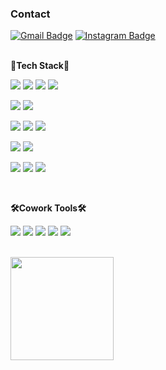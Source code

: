 

### Contact


[![Gmail Badge](https://img.shields.io/badge/Gmail-D14836?style=flat&logo=Gmail&logoColor=white)](mailto:wkghskak@naver.com)
[![Instagram Badge](https://img.shields.io/badge/Instagram-E4405F?style=flat&logo=Instagram&logoColor=white)](https://www.instagram.com/_hanbinchoi_/?hl=ko)
<br>
<br>


**💪Tech Stack💪**

<img src="https://img.shields.io/badge/HTML5-E34F26?style=flat-square&logo=HTML5&logoColor=white" />  <img src="https://img.shields.io/badge/CSS-1572B6?style=flat-square&logo=CSS3&logoColor=white" /> <img src="https://img.shields.io/badge/JavaScript-F7DF1E?style=flat-square&logo=JavaScript&logoColor=black" /> <img src="https://img.shields.io/badge/TypeScript-3178C6?style=flat-square&logo=typescript&logoColor=white" /> 

<img src="https://img.shields.io/badge/React-61DAFB?style=flat-square&logo=react&logoColor=black" /> <img src="https://img.shields.io/badge/Next.js-000000?style=flat-square&logo=nextdotjs&logoColor=white" /> 

<img src="https://img.shields.io/badge/React Router-CA4245?style=flat-square&logo=reactrouter&logoColor=white" /> <img src="https://img.shields.io/badge/React Query-FF4154?style=flat-square&logo=reactquery&logoColor=white" /> <img src="https://img.shields.io/badge/React Hook Form-EC5990?style=flat-square&logo=reacthookform&logoColor=white" />

<img src="https://img.shields.io/badge/Recoil-3578E5?style=flat-square&logo=recoil&logoColor=white" /> <img src="https://img.shields.io/badge/Zustand-002030?style=flat-square&logo=react&logoColor=white" /> 

<img src="https://img.shields.io/badge/Sass-CC6699?style=flat-square&logo=Sass&logoColor=white" /> <img src="https://img.shields.io/badge/styled--components-DB7093?style=flat-square&logo=Styled-Components&logoColor=white"> <img src="https://img.shields.io/badge/tailwind CSS-06B6D4?style=flat-square&logo=tailwindcss&logoColor=white"> 


<br>

**🛠Cowork Tools🛠**

<img src="https://img.shields.io/badge/Visual Studio Code-007ACC?style=flat-square&logo=Visual Studio Code&logoColor=white" /> <img src="https://img.shields.io/badge/Github-181717?style=flat-square&logo=Github&logoColor=white" /> <img src="https://img.shields.io/badge/Notion-000000?style=flat-square&logo=notion&logoColor=white" /> <img src="https://img.shields.io/badge/Slack-4A154B?style=flat-square&logo=slack&logoColor=white" /> <img src="https://img.shields.io/badge/Discord-5865F2?style=flat-square&logo=discord&logoColor=white" />
<br>
<br>


<img  src="https://github-readme-stats.vercel.app/api?username=hanbinchoi" height="165">

<!--
**hanbinchoi/hanbinchoi** is a ✨ _special_ ✨ repository because its `README.md` (this file) appears on your GitHub profile.

Here are some ideas to get you started:

- 🔭 I’m currently working on ...
- 🌱 I’m currently learning ...
- 👯 I’m looking to collaborate on ...
- 🤔 I’m looking for help with ...
- 💬 Ask me about ...
- 📫 How to reach me: ...
- 😄 Pronouns: ...
- ⚡ Fun fact: ...
-->
